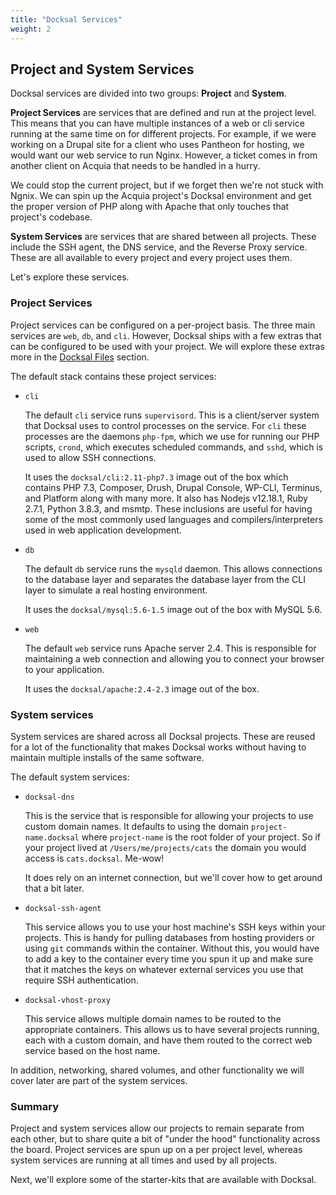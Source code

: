 ```yaml
---
title: "Docksal Services"
weight: 2
---
```


## Project and System Services

Docksal services are divided into two groups: **Project** and **System**.

**Project Services** are services that are defined and run at the project level. This means that you can have multiple instances of a web or cli service running at the same time on for different projects. For example, if we were working on a Drupal site for a client who uses Pantheon for hosting, we would want our web service to run Nginx. However, a ticket comes in from another client on Acquia that needs to be handled in a hurry.

We could stop the current project, but if we forget then we're not stuck with Ngnix. We can spin up the Acquia project's Docksal environment and get the proper version of PHP along with Apache that only touches that project's codebase.

**System Services** are services that are shared between all projects. These include the SSH agent, the DNS service, and the Reverse Proxy service. These are all available to every project and every project uses them.

Let's explore these services.

### Project Services

Project services can be configured on a per-project basis. The three main services are `web`, `db`, and `cli`. However, Docksal ships with a few extras that can be configured to be used with your project. We will explore these extras more in the [Docksal Files](placeholder) section.

The default stack contains these project services:

* `cli`

    The default `cli` service runs `supervisord`. This is a client/server system that Docksal uses to control processes on the service. For `cli` these processes are the daemons `php-fpm`, which we use for running our PHP scripts, `crond`, which executes scheduled commands, and `sshd`, which is used to allow SSH connections.

    It uses the `docksal/cli:2.11-php7.3` image out of the box which contains PHP 7.3, Composer, Drush, Drupal Console, WP-CLI, Terminus, and Platform along with many more. It also has Nodejs v12.18.1, Ruby 2.7.1, Python 3.8.3, and msmtp. These inclusions are useful for having some of the most commonly used languages and compilers/interpreters used in web application development.

* `db`

    The default `db` service runs the `mysqld` daemon. This allows connections to the database layer and separates the database layer from the CLI layer to simulate a real hosting environment.

    It uses the `docksal/mysql:5.6-1.5` image out of the box with MySQL 5.6.

* `web`

    The default `web` service runs Apache server 2.4. This is responsible for maintaining a web connection and allowing you to connect your browser to your application.

    It uses the `docksal/apache:2.4-2.3` image out of the box.

### System services

System services are shared across all Docksal projects. These are reused for a lot of the functionality that makes Docksal works without having to maintain multiple installs of the same software.

The default system services:

* `docksal-dns`

    This is the service that is responsible for allowing your projects to use custom domain names. It defaults to using the domain `project-name.docksal` where `project-name` is the root folder of your project. So if your project lived at `/Users/me/projects/cats` the domain you would access is `cats.docksal`. Me-wow!

    It does rely on an internet connection, but we'll cover how to get around that a bit later.

* `docksal-ssh-agent`

    This service allows you to use your host machine's SSH keys within your projects. This is handy for pulling databases from hosting providers or using `git` commands within the container. Without this, you would have to add a key to the container every time you spun it up and make sure that it matches the keys on whatever external services you use that require SSH authentication.

* `docksal-vhost-proxy`

    This service allows multiple domain names to be routed to the appropriate containers. This allows us to have several projects running, each with a custom domain, and have them routed to the correct web service based on the host name.

In addition, networking, shared volumes, and other functionality we will cover later are part of the system services.

### Summary

Project and system services allow our projects to remain separate from each other, but to share quite a bit of "under the hood" functionality across the board. Project services are spun up on a per project level, whereas system services are running at all times and used by all projects.

Next, we'll explore some of the starter-kits that are available with Docksal.
